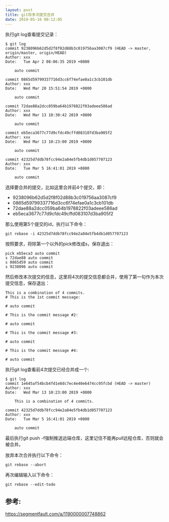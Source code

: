```yaml
---
layout: post
title: git将多次提交合并
date: 2019-05-16 00:12:05
---
```


执行git log查看提交记录：

```
$ git log
commit 9238096b62d5d2f8f02d88b3c019756aa3087cf9 (HEAD -> master, origin/master, origin/HEAD)
Author: xxx
Date:   Tue Apr 2 08:06:35 2019 +0800

    auto commit

commit 0865d59799337716d3cc6f74efae0a1c3cb101db
Author: xxx
Date:   Wed Mar 20 15:51:54 2019 +0800

    auto commit

commit 72dae88a2dcc059ba64b1978822f03adeee586ad
Author: xxx
Date:   Wed Mar 13 10:30:42 2019 +0800

    auto commit

commit eb5eca3677c77d9cfdc49cffd083107d3ba905f2
Author: xxx
Date:   Wed Mar 13 10:23:00 2019 +0800

    auto commit

commit 42325d7ddb78fcc94e2a84e5fb4db1d057707123
Author: xxx
Date:   Tue Mar 5 16:41:01 2019 +0800

    auto commit
```

选择要合并的提交，比如这里合并前4个提交，即：

- 9238096b62d5d2f8f02d88b3c019756aa3087cf9
- 0865d59799337716d3cc6f74efae0a1c3cb101db
- 72dae88a2dcc059ba64b1978822f03adeee586ad
- eb5eca3677c77d9cfdc49cffd083107d3ba905f2

那么使用第5个提交的id，执行以下命令：

```
git rebase -i 42325d7ddb78fcc94e2a84e5fb4db1d057707123
```

按照要求，将除第一个以外的pick修改成s，保存退出：

```
pick eb5eca3 auto commit
s 72dae88 auto commit
s 0865d59 auto commit
s 9238096 auto commit
```

然后修改本次提交的信息，这里将4次的提交信息都合并，使用了第一句作为本次提交信息，保存退出：

```
This is a combination of 4 commits.
# This is the 1st commit message:

# auto commit

# This is the commit message #2:

# auto commit

# This is the commit message #3:

# auto commit

# This is the commit message #4:

# auto commit
```

执行git log查看前4次提交已经合并成一个:

```
$ git log
commit 1e645af54bcb4fd1e8dc7ec4e40e6474cc95fcbd (HEAD -> master)
Author: xxx
Date:   Wed Mar 13 10:23:00 2019 +0800

    This is a combination of 4 commits.

commit 42325d7ddb78fcc94e2a84e5fb4db1d057707123
Author: xxx
Date:   Tue Mar 5 16:41:01 2019 +0800

    auto commit
```

最后执行git push -f强制推送远端仓库，这里记住不能再pull远程仓库，否则就会被合并。

放弃本次合并执行以下命令：

```
git rebase --abort
```

再次编辑输入以下命令：

```
git rebase --edit-todo
```

## 参考:
https://segmentfault.com/a/1190000007748862
